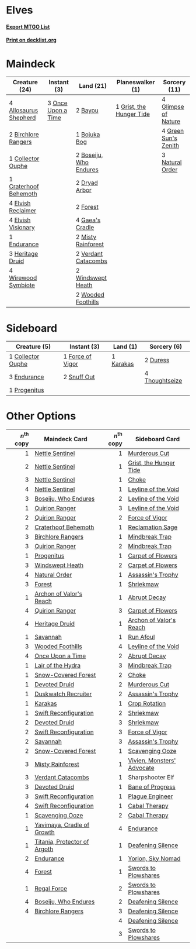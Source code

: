 # Elves

#### [Export MTGO List](../collection/Elves/Elves.txt)
#### [Print on decklist.org](http://decklist.org/?deckmain=4%09Allosaurus%20Shepherd%0A2%09Bayou%0A2%09Birchlore%20Rangers%0A1%09Bojuka%20Bog%0A2%09Boseiju,%20Who%20Endures%0A1%09Collector%20Ouphe%0A1%09Craterhoof%20Behemoth%0A2%09Dryad%20Arbor%0A4%09Elvish%20Reclaimer%0A4%09Elvish%20Visionary%0A1%09Endurance%0A2%09Forest%0A4%09Gaea's%20Cradle%0A4%09Glimpse%20of%20Nature%0A4%09Green%20Sun's%20Zenith%0A1%09Grist,%20the%20Hunger%20Tide%0A3%09Heritage%20Druid%0A2%09Misty%20Rainforest%0A3%09Natural%20Order%0A3%09Once%20Upon%20a%20Time%0A2%09Verdant%20Catacombs%0A2%09Windswept%20Heath%0A4%09Wirewood%20Symbiote%0A2%09Wooded%20Foothills&deckside=1%09Collector%20Ouphe%0A2%09Duress%0A3%09Endurance%0A1%09Force%20of%20Vigor%0A1%09Karakas%0A1%09Progenitus%0A2%09Snuff%20Out%0A4%09Thoughtseize)
# Maindeck

|                                         Creature (24)                                          |                                         Instant (3)                                         |                                            Land (21)                                            |                                         Planeswalker (1)                                          |                                         Sorcery (11)                                          |
|------------------------------------------------------------------------------------------------|---------------------------------------------------------------------------------------------|-------------------------------------------------------------------------------------------------|---------------------------------------------------------------------------------------------------|-----------------------------------------------------------------------------------------------|
|4 [Allosaurus Shepherd](http://gatherer.wizards.com/Pages/Card/Details.aspx?multiverseid=489195)|3 [Once Upon a Time](http://gatherer.wizards.com/Pages/Card/Details.aspx?multiverseid=473131)|2 [Bayou](http://gatherer.wizards.com/Pages/Card/Details.aspx?multiverseid=879)                  |1 [Grist, the Hunger Tide](http://gatherer.wizards.com/Pages/Card/Details.aspx?multiverseid=522278)|4 [Glimpse of Nature](http://gatherer.wizards.com/Pages/Card/Details.aspx?multiverseid=75241)  |
|2 [Birchlore Rangers](http://gatherer.wizards.com/Pages/Card/Details.aspx?multiverseid=39836)   |                                                                                             |1 [Bojuka Bog](http://gatherer.wizards.com/Pages/Card/Details.aspx?multiverseid=376269)          |                                                                                                   |4 [Green Sun's Zenith](http://gatherer.wizards.com/Pages/Card/Details.aspx?multiverseid=413711)|
|1 [Collector Ouphe](http://gatherer.wizards.com/Pages/Card/Details.aspx?multiverseid=464107)    |                                                                                             |2 [Boseiju, Who Endures](http://gatherer.wizards.com/Pages/Card/Details.aspx?multiverseid=548579)|                                                                                                   |3 [Natural Order](http://gatherer.wizards.com/Pages/Card/Details.aspx?multiverseid=413719)     |
|1 [Craterhoof Behemoth](http://gatherer.wizards.com/Pages/Card/Details.aspx?multiverseid=240027)|                                                                                             |2 [Dryad Arbor](http://gatherer.wizards.com/Pages/Card/Details.aspx?multiverseid=136196)         |                                                                                                   |                                                                                               |
|4 [Elvish Reclaimer](http://gatherer.wizards.com/Pages/Card/Details.aspx?multiverseid=466923)   |                                                                                             |2 [Forest](http://gatherer.wizards.com/Pages/Card/Details.aspx?multiverseid=439860)              |                                                                                                   |                                                                                               |
|4 [Elvish Visionary](http://gatherer.wizards.com/Pages/Card/Details.aspx?multiverseid=175124)   |                                                                                             |4 [Gaea's Cradle](http://gatherer.wizards.com/Pages/Card/Details.aspx?multiverseid=10422)        |                                                                                                   |                                                                                               |
|1 [Endurance](http://gatherer.wizards.com/Pages/Card/Details.aspx?multiverseid=522233)          |                                                                                             |2 [Misty Rainforest](http://gatherer.wizards.com/Pages/Card/Details.aspx?multiverseid=405102)    |                                                                                                   |                                                                                               |
|3 [Heritage Druid](http://gatherer.wizards.com/Pages/Card/Details.aspx?multiverseid=413713)     |                                                                                             |2 [Verdant Catacombs](http://gatherer.wizards.com/Pages/Card/Details.aspx?multiverseid=405113)   |                                                                                                   |                                                                                               |
|4 [Wirewood Symbiote](http://gatherer.wizards.com/Pages/Card/Details.aspx?multiverseid=159322)  |                                                                                             |2 [Windswept Heath](http://gatherer.wizards.com/Pages/Card/Details.aspx?multiverseid=405115)     |                                                                                                   |                                                                                               |
|                                                                                                |                                                                                             |2 [Wooded Foothills](http://gatherer.wizards.com/Pages/Card/Details.aspx?multiverseid=405116)    |                                                                                                   |                                                                                               |


# Sideboard

|                                        Creature (5)                                        |                                        Instant (3)                                        |                                      Land (1)                                      |                                       Sorcery (6)                                       |
|--------------------------------------------------------------------------------------------|-------------------------------------------------------------------------------------------|------------------------------------------------------------------------------------|-----------------------------------------------------------------------------------------|
|1 [Collector Ouphe](http://gatherer.wizards.com/Pages/Card/Details.aspx?multiverseid=464107)|1 [Force of Vigor](http://gatherer.wizards.com/Pages/Card/Details.aspx?multiverseid=464113)|1 [Karakas](http://gatherer.wizards.com/Pages/Card/Details.aspx?multiverseid=413782)|2 [Duress](http://gatherer.wizards.com/Pages/Card/Details.aspx?multiverseid=14557)       |
|3 [Endurance](http://gatherer.wizards.com/Pages/Card/Details.aspx?multiverseid=522233)      |2 [Snuff Out](http://gatherer.wizards.com/Pages/Card/Details.aspx?multiverseid=201794)     |                                                                                    |4 [Thoughtseize](http://gatherer.wizards.com/Pages/Card/Details.aspx?multiverseid=438676)|
|1 [Progenitus](http://gatherer.wizards.com/Pages/Card/Details.aspx?multiverseid=179496)     |                                                                                           |                                                                                    |                                                                                         |


# Other Options

|*n*<sup>th</sup> copy|                                             Maindeck Card                                             |*n*<sup>th</sup> copy|                                           Sideboard Card                                            |
|--------------------:|-------------------------------------------------------------------------------------------------------|--------------------:|-----------------------------------------------------------------------------------------------------|
|                    1|[Nettle Sentinel](http://gatherer.wizards.com/Pages/Card/Details.aspx?multiverseid=442171)             |                    1|[Murderous Cut](http://gatherer.wizards.com/Pages/Card/Details.aspx?multiverseid=386613)             |
|                    2|[Nettle Sentinel](http://gatherer.wizards.com/Pages/Card/Details.aspx?multiverseid=442171)             |                    1|[Grist, the Hunger Tide](http://gatherer.wizards.com/Pages/Card/Details.aspx?multiverseid=522278)    |
|                    3|[Nettle Sentinel](http://gatherer.wizards.com/Pages/Card/Details.aspx?multiverseid=442171)             |                    1|[Choke](http://gatherer.wizards.com/Pages/Card/Details.aspx?multiverseid=45431)                      |
|                    4|[Nettle Sentinel](http://gatherer.wizards.com/Pages/Card/Details.aspx?multiverseid=442171)             |                    1|[Leyline of the Void](http://gatherer.wizards.com/Pages/Card/Details.aspx?multiverseid=107682)       |
|                    3|[Boseiju, Who Endures](http://gatherer.wizards.com/Pages/Card/Details.aspx?multiverseid=548579)        |                    2|[Leyline of the Void](http://gatherer.wizards.com/Pages/Card/Details.aspx?multiverseid=107682)       |
|                    1|[Quirion Ranger](http://gatherer.wizards.com/Pages/Card/Details.aspx?multiverseid=3674)                |                    3|[Leyline of the Void](http://gatherer.wizards.com/Pages/Card/Details.aspx?multiverseid=107682)       |
|                    2|[Quirion Ranger](http://gatherer.wizards.com/Pages/Card/Details.aspx?multiverseid=3674)                |                    2|[Force of Vigor](http://gatherer.wizards.com/Pages/Card/Details.aspx?multiverseid=464113)            |
|                    2|[Craterhoof Behemoth](http://gatherer.wizards.com/Pages/Card/Details.aspx?multiverseid=240027)         |                    1|[Reclamation Sage](http://gatherer.wizards.com/Pages/Card/Details.aspx?multiverseid=389651)          |
|                    3|[Birchlore Rangers](http://gatherer.wizards.com/Pages/Card/Details.aspx?multiverseid=39836)            |                    1|[Mindbreak Trap](http://gatherer.wizards.com/Pages/Card/Details.aspx?multiverseid=197532)            |
|                    3|[Quirion Ranger](http://gatherer.wizards.com/Pages/Card/Details.aspx?multiverseid=3674)                |                    2|[Mindbreak Trap](http://gatherer.wizards.com/Pages/Card/Details.aspx?multiverseid=197532)            |
|                    1|[Progenitus](http://gatherer.wizards.com/Pages/Card/Details.aspx?multiverseid=179496)                  |                    1|[Carpet of Flowers](http://gatherer.wizards.com/Pages/Card/Details.aspx?multiverseid=5858)           |
|                    3|[Windswept Heath](http://gatherer.wizards.com/Pages/Card/Details.aspx?multiverseid=405115)             |                    2|[Carpet of Flowers](http://gatherer.wizards.com/Pages/Card/Details.aspx?multiverseid=5858)           |
|                    4|[Natural Order](http://gatherer.wizards.com/Pages/Card/Details.aspx?multiverseid=413719)               |                    1|[Assassin's Trophy](http://gatherer.wizards.com/Pages/Card/Details.aspx?multiverseid=452902)         |
|                    3|[Forest](http://gatherer.wizards.com/Pages/Card/Details.aspx?multiverseid=439860)                      |                    1|[Shriekmaw](http://gatherer.wizards.com/Pages/Card/Details.aspx?multiverseid=220572)                 |
|                    1|[Archon of Valor's Reach](http://gatherer.wizards.com/Pages/Card/Details.aspx?multiverseid=446042)     |                    1|[Abrupt Decay](http://gatherer.wizards.com/Pages/Card/Details.aspx?multiverseid=456061)              |
|                    4|[Quirion Ranger](http://gatherer.wizards.com/Pages/Card/Details.aspx?multiverseid=3674)                |                    3|[Carpet of Flowers](http://gatherer.wizards.com/Pages/Card/Details.aspx?multiverseid=5858)           |
|                    4|[Heritage Druid](http://gatherer.wizards.com/Pages/Card/Details.aspx?multiverseid=413713)              |                    1|[Archon of Valor's Reach](http://gatherer.wizards.com/Pages/Card/Details.aspx?multiverseid=446042)   |
|                    1|[Savannah](http://gatherer.wizards.com/Pages/Card/Details.aspx?multiverseid=881)                       |                    1|[Run Afoul](http://gatherer.wizards.com/Pages/Card/Details.aspx?multiverseid=485524)                 |
|                    3|[Wooded Foothills](http://gatherer.wizards.com/Pages/Card/Details.aspx?multiverseid=405116)            |                    4|[Leyline of the Void](http://gatherer.wizards.com/Pages/Card/Details.aspx?multiverseid=107682)       |
|                    4|[Once Upon a Time](http://gatherer.wizards.com/Pages/Card/Details.aspx?multiverseid=473131)            |                    2|[Abrupt Decay](http://gatherer.wizards.com/Pages/Card/Details.aspx?multiverseid=456061)              |
|                    1|[Lair of the Hydra](http://gatherer.wizards.com/Pages/Card/Details.aspx?multiverseid=527546)           |                    3|[Mindbreak Trap](http://gatherer.wizards.com/Pages/Card/Details.aspx?multiverseid=197532)            |
|                    1|[Snow-Covered Forest](http://gatherer.wizards.com/Pages/Card/Details.aspx?multiverseid=121192)         |                    2|[Choke](http://gatherer.wizards.com/Pages/Card/Details.aspx?multiverseid=45431)                      |
|                    1|[Devoted Druid](http://gatherer.wizards.com/Pages/Card/Details.aspx?multiverseid=135500)               |                    2|[Murderous Cut](http://gatherer.wizards.com/Pages/Card/Details.aspx?multiverseid=386613)             |
|                    1|[Duskwatch Recruiter](http://gatherer.wizards.com/Pages/Card/Details.aspx?multiverseid=409961)         |                    2|[Assassin's Trophy](http://gatherer.wizards.com/Pages/Card/Details.aspx?multiverseid=452902)         |
|                    1|[Karakas](http://gatherer.wizards.com/Pages/Card/Details.aspx?multiverseid=413782)                     |                    1|[Crop Rotation](http://gatherer.wizards.com/Pages/Card/Details.aspx?multiverseid=417430)             |
|                    1|[Swift Reconfiguration](http://gatherer.wizards.com/Pages/Card/Details.aspx?multiverseid=553907)       |                    2|[Shriekmaw](http://gatherer.wizards.com/Pages/Card/Details.aspx?multiverseid=220572)                 |
|                    2|[Devoted Druid](http://gatherer.wizards.com/Pages/Card/Details.aspx?multiverseid=135500)               |                    3|[Shriekmaw](http://gatherer.wizards.com/Pages/Card/Details.aspx?multiverseid=220572)                 |
|                    2|[Swift Reconfiguration](http://gatherer.wizards.com/Pages/Card/Details.aspx?multiverseid=553907)       |                    3|[Force of Vigor](http://gatherer.wizards.com/Pages/Card/Details.aspx?multiverseid=464113)            |
|                    2|[Savannah](http://gatherer.wizards.com/Pages/Card/Details.aspx?multiverseid=881)                       |                    3|[Assassin's Trophy](http://gatherer.wizards.com/Pages/Card/Details.aspx?multiverseid=452902)         |
|                    2|[Snow-Covered Forest](http://gatherer.wizards.com/Pages/Card/Details.aspx?multiverseid=121192)         |                    1|[Scavenging Ooze](http://gatherer.wizards.com/Pages/Card/Details.aspx?multiverseid=420783)           |
|                    3|[Misty Rainforest](http://gatherer.wizards.com/Pages/Card/Details.aspx?multiverseid=405102)            |                    1|[Vivien, Monsters' Advocate](http://gatherer.wizards.com/Pages/Card/Details.aspx?multiverseid=479695)|
|                    3|[Verdant Catacombs](http://gatherer.wizards.com/Pages/Card/Details.aspx?multiverseid=405113)           |                    1|Sharpshooter Elf                                                                                     |
|                    3|[Devoted Druid](http://gatherer.wizards.com/Pages/Card/Details.aspx?multiverseid=135500)               |                    1|[Bane of Progress](http://gatherer.wizards.com/Pages/Card/Details.aspx?multiverseid=376262)          |
|                    3|[Swift Reconfiguration](http://gatherer.wizards.com/Pages/Card/Details.aspx?multiverseid=553907)       |                    1|[Plague Engineer](http://gatherer.wizards.com/Pages/Card/Details.aspx?multiverseid=464049)           |
|                    4|[Swift Reconfiguration](http://gatherer.wizards.com/Pages/Card/Details.aspx?multiverseid=553907)       |                    1|[Cabal Therapy](http://gatherer.wizards.com/Pages/Card/Details.aspx?multiverseid=413625)             |
|                    1|[Scavenging Ooze](http://gatherer.wizards.com/Pages/Card/Details.aspx?multiverseid=420783)             |                    2|[Cabal Therapy](http://gatherer.wizards.com/Pages/Card/Details.aspx?multiverseid=413625)             |
|                    1|[Yavimaya, Cradle of Growth](http://gatherer.wizards.com/Pages/Card/Details.aspx?multiverseid=522337)  |                    4|[Endurance](http://gatherer.wizards.com/Pages/Card/Details.aspx?multiverseid=522233)                 |
|                    1|[Titania, Protector of Argoth](http://gatherer.wizards.com/Pages/Card/Details.aspx?multiverseid=389721)|                    1|[Deafening Silence](http://gatherer.wizards.com/Pages/Card/Details.aspx?multiverseid=472972)         |
|                    2|[Endurance](http://gatherer.wizards.com/Pages/Card/Details.aspx?multiverseid=522233)                   |                    1|[Yorion, Sky Nomad](http://gatherer.wizards.com/Pages/Card/Details.aspx?multiverseid=479752)         |
|                    4|[Forest](http://gatherer.wizards.com/Pages/Card/Details.aspx?multiverseid=439860)                      |                    1|[Swords to Plowshares](http://gatherer.wizards.com/Pages/Card/Details.aspx?multiverseid=869)         |
|                    1|[Regal Force](http://gatherer.wizards.com/Pages/Card/Details.aspx?multiverseid=442758)                 |                    2|[Swords to Plowshares](http://gatherer.wizards.com/Pages/Card/Details.aspx?multiverseid=869)         |
|                    4|[Boseiju, Who Endures](http://gatherer.wizards.com/Pages/Card/Details.aspx?multiverseid=548579)        |                    2|[Deafening Silence](http://gatherer.wizards.com/Pages/Card/Details.aspx?multiverseid=472972)         |
|                    4|[Birchlore Rangers](http://gatherer.wizards.com/Pages/Card/Details.aspx?multiverseid=39836)            |                    3|[Deafening Silence](http://gatherer.wizards.com/Pages/Card/Details.aspx?multiverseid=472972)         |
|                     |                                                                                                       |                    4|[Deafening Silence](http://gatherer.wizards.com/Pages/Card/Details.aspx?multiverseid=472972)         |
|                     |                                                                                                       |                    3|[Swords to Plowshares](http://gatherer.wizards.com/Pages/Card/Details.aspx?multiverseid=869)         |

